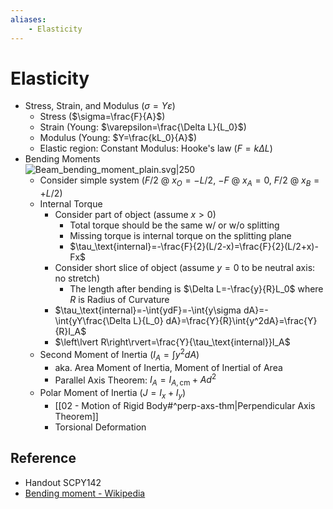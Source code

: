 ```yaml
---
aliases:
    - Elasticity
---
```


# Elasticity

- Stress, Strain, and Modulus ($\sigma=Y\varepsilon$)
    - Stress ($\sigma=\frac{F}{A}$)
    - Strain (Young: $\varepsilon=\frac{\Delta L}{L_0}$)
    - Modulus (Young: $Y=\frac{kL_0}{A}$)
    - Elastic region: Constant Modulus: Hooke's law ($F=k\Delta L$)
- Bending Moments  
 ![Beam\_bending\_moment\_plain.svg|250](https://upload.wikimedia.org/wikipedia/commons/e/e5/Beam_bending_moment_plain.svg)
    - Consider simple system ($F/2$ @ $x_{O}=-L/2$, $-F$ @ $x_{A}=0$, $F/2$ @ $x_{B}=+L/2$)
    - Internal Torque
        - Consider part of object (assume $x>0$)
            - Total torque should be the same w/ or w/o splitting
            - Missing torque is internal torque on the splitting plane
            - $\tau_\text{internal}=-\frac{F}{2}(L/2-x)=\frac{F}{2}(L/2+x)-Fx$
        - Consider short slice of object (assume $y=0$ to be neutral axis: no stretch)
            - The length after bending is $\Delta L=-\frac{y}{R}L_0$ where $R$ is Radius of Curvature
        - $\tau_\text{internal}=-\int{ydF}=-\int{y\sigma dA}=-\int{yY\frac{\Delta L}{L_0} dA}=\frac{Y}{R}\int{y^2dA}=\frac{Y}{R}I_A$
        - $\left\lvert R\right\rvert=\frac{Y}{\tau_\text{internal}}I_A$
    - Second Moment of Inertia ($I_A=\int{y^2dA}$)
        - aka. Area Moment of Inertia, Moment of Inertial of Area
        - Parallel Axis Theorem: $I_A=I_{A,\text{cm}}+Ad^2$
    - Polar Moment of Inertia ($J=I_x+I_y$)
        - [[02 - Motion of Rigid Body#^perp-axs-thm|Perpendicular Axis Theorem]]
        - Torsional Deformation

## Reference

- Handout SCPY142
- [Bending moment - Wikipedia](https://en.wikipedia.org/wiki/Bending_moment)
